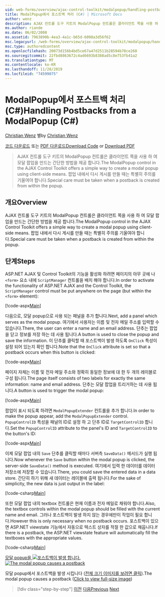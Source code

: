 ```yaml
---
uid: web-forms/overview/ajax-control-toolkit/modalpopup/handling-postbacks-from-a-modalpopup-cs
title: ModalPopup에서 포스트백 처리 (C#) | Microsoft Docs
author: wenz
description: AJAX 컨트롤 도구 키트의 ModalPopup 컨트롤은 클라이언트 쪽을 사용 하 여 모달 팝업을 만드는 간단한 방법을 제공 합니다. Pos를 사용 하는 경우 특별 한 주의를 기울여야 합니다.
ms.author: riande
ms.date: 06/02/2008
ms.assetid: 7963890b-4ea3-4a1c-b65d-6098a3d56f62
msc.legacyurl: /web-forms/overview/ajax-control-toolkit/modalpopup/handling-postbacks-from-a-modalpopup-cs
msc.type: authoredcontent
ms.openlocfilehash: 20073d156b4bd5ce67a47d2511b28594b70ce260
ms.sourcegitcommit: 22fbd8863672c4ad6693b8388ad5c8e753fb41a2
ms.translationtype: MT
ms.contentlocale: ko-KR
ms.lasthandoff: 11/28/2019
ms.locfileid: "74599075"
---
```

# <a name="handling-postbacks-from-a-modalpopup-c"></a><span data-ttu-id="c0169-104">ModalPopup에서 포스트백 처리(C#)</span><span class="sxs-lookup"><span data-stu-id="c0169-104">Handling Postbacks from a ModalPopup (C#)</span></span>

<span data-ttu-id="c0169-105">[Christian Wenz](https://github.com/wenz) 별</span><span class="sxs-lookup"><span data-stu-id="c0169-105">by [Christian Wenz](https://github.com/wenz)</span></span>

<span data-ttu-id="c0169-106">[코드 다운로드](https://download.microsoft.com/download/2/4/0/24052038-f942-4336-905b-b60ae56f0dd5/ModalPopup3.cs.zip) 또는 [PDF 다운로드](https://download.microsoft.com/download/b/6/a/b6ae89ee-df69-4c87-9bfb-ad1eb2b23373/modalpopup3CS.pdf)</span><span class="sxs-lookup"><span data-stu-id="c0169-106">[Download Code](https://download.microsoft.com/download/2/4/0/24052038-f942-4336-905b-b60ae56f0dd5/ModalPopup3.cs.zip) or [Download PDF](https://download.microsoft.com/download/b/6/a/b6ae89ee-df69-4c87-9bfb-ad1eb2b23373/modalpopup3CS.pdf)</span></span>

> <span data-ttu-id="c0169-107">AJAX 컨트롤 도구 키트의 ModalPopup 컨트롤은 클라이언트 쪽을 사용 하 여 모달 팝업을 만드는 간단한 방법을 제공 합니다.</span><span class="sxs-lookup"><span data-stu-id="c0169-107">The ModalPopup control in the AJAX Control Toolkit offers a simple way to create a modal popup using client-side means.</span></span> <span data-ttu-id="c0169-108">팝업 내에서 다시 게시를 만들 때는 특별히 주의를 기울여야 합니다.</span><span class="sxs-lookup"><span data-stu-id="c0169-108">Special care must be taken when a postback is created from within the popup.</span></span>

## <a name="overview"></a><span data-ttu-id="c0169-109">개요</span><span class="sxs-lookup"><span data-stu-id="c0169-109">Overview</span></span>

<span data-ttu-id="c0169-110">AJAX 컨트롤 도구 키트의 ModalPopup 컨트롤은 클라이언트 쪽을 사용 하 여 모달 팝업을 만드는 간단한 방법을 제공 합니다.</span><span class="sxs-lookup"><span data-stu-id="c0169-110">The ModalPopup control in the AJAX Control Toolkit offers a simple way to create a modal popup using client-side means.</span></span> <span data-ttu-id="c0169-111">팝업 내에서 다시 게시를 만들 때는 특별히 주의를 기울여야 합니다.</span><span class="sxs-lookup"><span data-stu-id="c0169-111">Special care must be taken when a postback is created from within the popup.</span></span>

## <a name="steps"></a><span data-ttu-id="c0169-112">단계</span><span class="sxs-lookup"><span data-stu-id="c0169-112">Steps</span></span>

<span data-ttu-id="c0169-113">ASP.NET AJAX 및 Control Toolkit의 기능을 활성화 하려면 페이지의 아무 곳에 나 `<form>` 요소 내에 `ScriptManager` 컨트롤을 배치 해야 합니다.</span><span class="sxs-lookup"><span data-stu-id="c0169-113">In order to activate the functionality of ASP.NET AJAX and the Control Toolkit, the `ScriptManager` control must be put anywhere on the page (but within the `<form>` element):</span></span>

[!code-aspx[Main](handling-postbacks-from-a-modalpopup-cs/samples/sample1.aspx)]

<span data-ttu-id="c0169-114">다음으로, 모달 popup으로 사용 되는 패널을 추가 합니다.</span><span class="sxs-lookup"><span data-stu-id="c0169-114">Next, add a panel which serves as the modal popup.</span></span> <span data-ttu-id="c0169-115">여기에서 사용자는 이름 및 전자 메일 주소를 입력할 수 있습니다.</span><span class="sxs-lookup"><span data-stu-id="c0169-115">There, the user can enter a name and an email address.</span></span> <span data-ttu-id="c0169-116">단추는 팝업을 닫고 정보를 저장 하는 데 사용 됩니다.</span><span class="sxs-lookup"><span data-stu-id="c0169-116">A button is used to close the popup and save the information.</span></span> <span data-ttu-id="c0169-117">이 단추를 클릭할 때 포스트백이 발생 하도록 `OnClick` 특성이 설정 되어 있는지 확인 합니다.</span><span class="sxs-lookup"><span data-stu-id="c0169-117">Note that the `OnClick` attribute is set so that a postback occurs when this button is clicked:</span></span>

[!code-aspx[Main](handling-postbacks-from-a-modalpopup-cs/samples/sample2.aspx)]

<span data-ttu-id="c0169-118">페이지 자체는 이름 및 전자 메일 주소와 정확히 동일한 정보에 대 한 두 개의 레이블로 구성 됩니다.</span><span class="sxs-lookup"><span data-stu-id="c0169-118">The page itself consists of two labels for exactly the same information: name and email address.</span></span> <span data-ttu-id="c0169-119">단추는 모달 팝업을 트리거하는 데 사용 됩니다.</span><span class="sxs-lookup"><span data-stu-id="c0169-119">A button is used to trigger the modal popup:</span></span>

[!code-aspx[Main](handling-postbacks-from-a-modalpopup-cs/samples/sample3.aspx)]

<span data-ttu-id="c0169-120">팝업이 표시 되도록 하려면 `ModalPopupExtender` 컨트롤을 추가 합니다.</span><span class="sxs-lookup"><span data-stu-id="c0169-120">In order to make the popup appear, add the `ModalPopupExtender` control.</span></span> <span data-ttu-id="c0169-121">`PopupControlID` 특성을 패널의 ID로 설정 하 고 단추 ID로 `TargetControlID` 합니다.</span><span class="sxs-lookup"><span data-stu-id="c0169-121">Set the `PopupControlID` attribute to the panel's ID and `TargetControlID` to the button's ID:</span></span>

[!code-aspx[Main](handling-postbacks-from-a-modalpopup-cs/samples/sample4.aspx)]

<span data-ttu-id="c0169-122">이제 모달 팝업 내의 `Save` 단추를 클릭할 때마다 서버측 `SaveData()` 메서드가 실행 됩니다.</span><span class="sxs-lookup"><span data-stu-id="c0169-122">Now whenever the `Save` button within the modal popup is clicked, the server-side `SaveData()` method is executed.</span></span> <span data-ttu-id="c0169-123">여기에서 입력 한 데이터를 데이터 저장소에 저장할 수 있습니다.</span><span class="sxs-lookup"><span data-stu-id="c0169-123">There, you could save the entered data in a data store.</span></span> <span data-ttu-id="c0169-124">간단히 하기 위해 새 데이터는 레이블에 출력 됩니다.</span><span class="sxs-lookup"><span data-stu-id="c0169-124">For the sake of simplicity, the new data is just output in the label:</span></span>

[!code-csharp[Main](handling-postbacks-from-a-modalpopup-cs/samples/sample5.cs)]

<span data-ttu-id="c0169-125">또한 모달 팝업 내의 textbox 컨트롤은 현재 이름과 전자 메일로 채워야 합니다.</span><span class="sxs-lookup"><span data-stu-id="c0169-125">Also, the textbox controls within the modal popup should be filled with the current name and email.</span></span> <span data-ttu-id="c0169-126">그러나 포스트백이 발생 하지 않는 경우에만이 작업이 필요 합니다.</span><span class="sxs-lookup"><span data-stu-id="c0169-126">However this is only necessary when no postback occurs.</span></span> <span data-ttu-id="c0169-127">포스트백이 있으면 ASP.NET viewstate 기능에서 자동으로 텍스트 상자를 적절 한 값으로 채웁니다.</span><span class="sxs-lookup"><span data-stu-id="c0169-127">If there is a postback, the ASP.NET viewstate feature will automatically fill the textboxes with the appropriate values.</span></span>

[!code-csharp[Main](handling-postbacks-from-a-modalpopup-cs/samples/sample6.cs)]

<span data-ttu-id="c0169-128">[모달 popup을 ![포스트백이 발생 합니다.](handling-postbacks-from-a-modalpopup-cs/_static/image2.png)](handling-postbacks-from-a-modalpopup-cs/_static/image1.png)</span><span class="sxs-lookup"><span data-stu-id="c0169-128">[![The modal popup causes a postback](handling-postbacks-from-a-modalpopup-cs/_static/image2.png)](handling-postbacks-from-a-modalpopup-cs/_static/image1.png)</span></span>

<span data-ttu-id="c0169-129">모달 popup에서 포스트백을 발생 시킵니다 ([전체 크기 이미지를 보려면 클릭](handling-postbacks-from-a-modalpopup-cs/_static/image3.png)).</span><span class="sxs-lookup"><span data-stu-id="c0169-129">The modal popup causes a postback ([Click to view full-size image](handling-postbacks-from-a-modalpopup-cs/_static/image3.png))</span></span>

> [!div class="step-by-step"]
> <span data-ttu-id="c0169-130">[이전](using-modalpopup-with-a-repeater-control-cs.md)
> [다음](positioning-a-modalpopup-cs.md)</span><span class="sxs-lookup"><span data-stu-id="c0169-130">[Previous](using-modalpopup-with-a-repeater-control-cs.md)
[Next](positioning-a-modalpopup-cs.md)</span></span>

